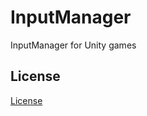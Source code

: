 # InputManager
InputManager for Unity games

## License
[License](https://github.com/NuSaa/InputManager/blob/master/LICENSE.md)
